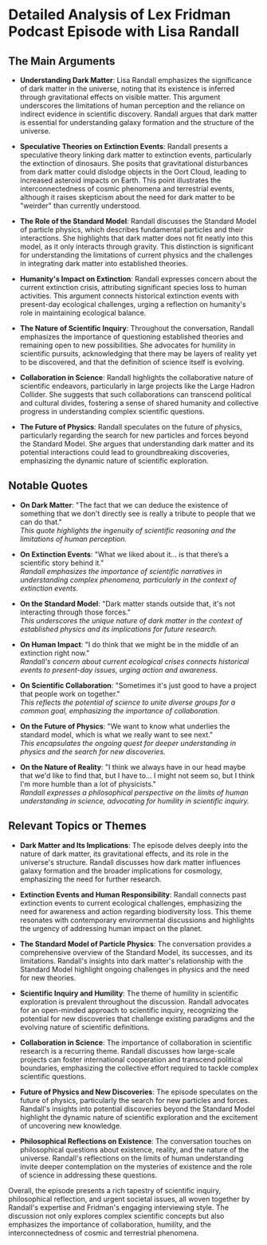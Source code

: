 # Detailed Analysis of Lex Fridman Podcast Episode with Lisa Randall

## The Main Arguments

- **Understanding Dark Matter**: Lisa Randall emphasizes the significance of dark matter in the universe, noting that its existence is inferred through gravitational effects on visible matter. This argument underscores the limitations of human perception and the reliance on indirect evidence in scientific discovery. Randall argues that dark matter is essential for understanding galaxy formation and the structure of the universe.

- **Speculative Theories on Extinction Events**: Randall presents a speculative theory linking dark matter to extinction events, particularly the extinction of dinosaurs. She posits that gravitational disturbances from dark matter could dislodge objects in the Oort Cloud, leading to increased asteroid impacts on Earth. This point illustrates the interconnectedness of cosmic phenomena and terrestrial events, although it raises skepticism about the need for dark matter to be "weirder" than currently understood.

- **The Role of the Standard Model**: Randall discusses the Standard Model of particle physics, which describes fundamental particles and their interactions. She highlights that dark matter does not fit neatly into this model, as it only interacts through gravity. This distinction is significant for understanding the limitations of current physics and the challenges in integrating dark matter into established theories.

- **Humanity's Impact on Extinction**: Randall expresses concern about the current extinction crisis, attributing significant species loss to human activities. This argument connects historical extinction events with present-day ecological challenges, urging a reflection on humanity's role in maintaining ecological balance.

- **The Nature of Scientific Inquiry**: Throughout the conversation, Randall emphasizes the importance of questioning established theories and remaining open to new possibilities. She advocates for humility in scientific pursuits, acknowledging that there may be layers of reality yet to be discovered, and that the definition of science itself is evolving.

- **Collaboration in Science**: Randall highlights the collaborative nature of scientific endeavors, particularly in large projects like the Large Hadron Collider. She suggests that such collaborations can transcend political and cultural divides, fostering a sense of shared humanity and collective progress in understanding complex scientific questions.

- **The Future of Physics**: Randall speculates on the future of physics, particularly regarding the search for new particles and forces beyond the Standard Model. She argues that understanding dark matter and its potential interactions could lead to groundbreaking discoveries, emphasizing the dynamic nature of scientific exploration.

## Notable Quotes

- **On Dark Matter**: "The fact that we can deduce the existence of something that we don't directly see is really a tribute to people that we can do that."  
  *This quote highlights the ingenuity of scientific reasoning and the limitations of human perception.*

- **On Extinction Events**: "What we liked about it… is that there’s a scientific story behind it."  
  *Randall emphasizes the importance of scientific narratives in understanding complex phenomena, particularly in the context of extinction events.*

- **On the Standard Model**: "Dark matter stands outside that, it's not interacting through those forces."  
  *This underscores the unique nature of dark matter in the context of established physics and its implications for future research.*

- **On Human Impact**: "I do think that we might be in the middle of an extinction right now."  
  *Randall's concern about current ecological crises connects historical events to present-day issues, urging action and awareness.*

- **On Scientific Collaboration**: "Sometimes it's just good to have a project that people work on together."  
  *This reflects the potential of science to unite diverse groups for a common goal, emphasizing the importance of collaboration.*

- **On the Future of Physics**: "We want to know what underlies the standard model, which is what we really want to see next."  
  *This encapsulates the ongoing quest for deeper understanding in physics and the search for new discoveries.*

- **On the Nature of Reality**: "I think we always have in our head maybe that we'd like to find that, but I have to… I might not seem so, but I think I'm more humble than a lot of physicists."  
  *Randall expresses a philosophical perspective on the limits of human understanding in science, advocating for humility in scientific inquiry.*

## Relevant Topics or Themes

- **Dark Matter and Its Implications**: The episode delves deeply into the nature of dark matter, its gravitational effects, and its role in the universe's structure. Randall discusses how dark matter influences galaxy formation and the broader implications for cosmology, emphasizing the need for further research.

- **Extinction Events and Human Responsibility**: Randall connects past extinction events to current ecological challenges, emphasizing the need for awareness and action regarding biodiversity loss. This theme resonates with contemporary environmental discussions and highlights the urgency of addressing human impact on the planet.

- **The Standard Model of Particle Physics**: The conversation provides a comprehensive overview of the Standard Model, its successes, and its limitations. Randall's insights into dark matter's relationship with the Standard Model highlight ongoing challenges in physics and the need for new theories.

- **Scientific Inquiry and Humility**: The theme of humility in scientific exploration is prevalent throughout the discussion. Randall advocates for an open-minded approach to scientific inquiry, recognizing the potential for new discoveries that challenge existing paradigms and the evolving nature of scientific definitions.

- **Collaboration in Science**: The importance of collaboration in scientific research is a recurring theme. Randall discusses how large-scale projects can foster international cooperation and transcend political boundaries, emphasizing the collective effort required to tackle complex scientific questions.

- **Future of Physics and New Discoveries**: The episode speculates on the future of physics, particularly the search for new particles and forces. Randall's insights into potential discoveries beyond the Standard Model highlight the dynamic nature of scientific exploration and the excitement of uncovering new knowledge.

- **Philosophical Reflections on Existence**: The conversation touches on philosophical questions about existence, reality, and the nature of the universe. Randall's reflections on the limits of human understanding invite deeper contemplation on the mysteries of existence and the role of science in addressing these questions.

Overall, the episode presents a rich tapestry of scientific inquiry, philosophical reflection, and urgent societal issues, all woven together by Randall's expertise and Fridman's engaging interviewing style. The discussion not only explores complex scientific concepts but also emphasizes the importance of collaboration, humility, and the interconnectedness of cosmic and terrestrial phenomena.